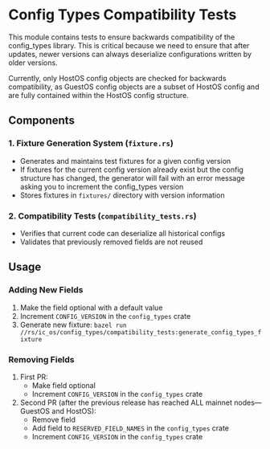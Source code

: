 # Config Types Compatibility Tests

This module contains tests to ensure backwards compatibility of the config_types library. This is critical because we need to ensure that after updates, newer versions can always deserialize configurations written by older versions.

Currently, only HostOS config objects are checked for backwards compatibility, as GuestOS config objects are a subset of HostOS config and are fully contained within the HostOS config structure.

## Components

### 1. Fixture Generation System (`fixture.rs`)
- Generates and maintains test fixtures for a given config version
- If fixtures for the current config version already exist but the config structure has changed, the generator will fail with an error message asking you to increment the config_types version
- Stores fixtures in `fixtures/` directory with version information

### 2. Compatibility Tests (`compatibility_tests.rs`)
- Verifies that current code can deserialize all historical configs
- Validates that previously removed fields are not reused

## Usage

### Adding New Fields
1. Make the field optional with a default value
2. Increment `CONFIG_VERSION` in the `config_types` crate
3. Generate new fixture: `bazel run //rs/ic_os/config_types/compatibility_tests:generate_config_types_fixture`

### Removing Fields
1. First PR:
   - Make field optional
   - Increment `CONFIG_VERSION` in the `config_types` crate
2. Second PR (after the previous release has reached ALL mainnet nodes—GuestOS and HostOS):
   - Remove field
   - Add field to `RESERVED_FIELD_NAMES` in the `config_types` crate
   - Increment `CONFIG_VERSION` in the `config_types` crate

